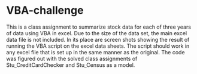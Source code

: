 # VBA-challenge

This is a class assignment to summarize stock data for each of three years of data using VBA in excel.  Due to the size of the data set, the main excel data
file is not included. In its place are screen shots showing the result of running the VBA script on the excel data sheets.  The script should work in any excel file
that is set up in the same manner as the original.  The code was figured out with the solved class assignments of Stu_CreditCardChecker and Stu_Census as a model.

